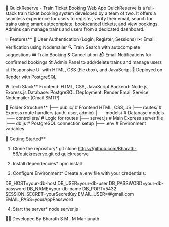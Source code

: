 🚄 QuickReserve - Train Ticket Booking Web App
QuickReserve is a full-stack train ticket booking system developed by a team of two. 
It offers a seamless experience for users to register, verify their email, search for trains using smart autocomplete, book/cancel tickets, and view bookings. Admins can manage trains and users from a dedicated dashboard.

💡 Features**
🔐 User Authentication (Login, Register, Sessions)
✉️ Email Verification using Nodemailer
🔍 Train Search with autocomplete suggestions
🎟️ Train Booking & Cancellation
📬 Email Notifications for confirmed bookings
🛠 Admin Panel to add/delete trains and manage users
📊 Responsive UI with HTML, CSS (Flexbox), and JavaScript
🚀 Deployed on Render with PostgreSQL

⚙️ Tech Stack**
Frontend: HTML, CSS, JavaScript
Backend: Node.js, Express.js
Database: PostgreSQL
Deployment: Render
Email Service: Nodemailer (Gmail SMTP)

📁 Folder Structure**
├── public/              # Frontend HTML, CSS, JS
├── routes/              # Express route handlers (auth, user, admin)
├── models/              # Database models
├── controllers/         # Logic for routes
├── server.js            # Main Express server file
├── db.js                # PostgreSQL connection setup
├── .env                 # Environment variables

🚀 Getting Started**

1. Clone the repository*
git clone https://github.com/Bharath-56/quickreserve.git
cd quickreserve

3. Install dependencies*
npm install

3. Configure Environment*
Create a .env file with your credentials:

DB_HOST=your-db-host
DB_USER=your-db-user
DB_PASSWORD=your-db-password
DB_NAME=your-db-name
DB_PORT=5432
SESSION_SECRET=yourSecretKey
EMAIL_USER=@gmail.com
EMAIL_PASS=yourAppPassword

4. Start the server*
node server.js

👨‍💻 Developed By
Bharath S M ,
M Manjunath








